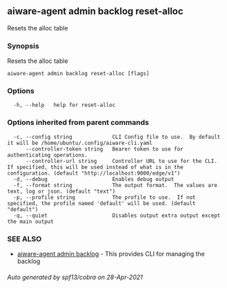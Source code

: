 ## aiware-agent admin backlog reset-alloc

Resets the alloc table

### Synopsis

Resets the alloc table

```
aiware-agent admin backlog reset-alloc [flags]
```

### Options

```
  -h, --help   help for reset-alloc
```

### Options inherited from parent commands

```
  -c, --config string             CLI Config file to use.  By default it will be /home/ubuntu/.config/aiware-cli.yaml
      --controller-token string   Bearer token to use for authenticating operations.
      --controller-url string     Controller URL to use for the CLI.  If specified, this will be used instead of what is in the configuration. (default "http://localhost:9000/edge/v1")
  -d, --debug                     Enables debug output
  -f, --format string             The output format.  The values are text, log or json. (default "text")
  -p, --profile string            The profile to use.  If not specified, the profile named 'default' will be used. (default "default")
  -q, --quiet                     Disables output extra output except the main output
```

### SEE ALSO

* [aiware-agent admin backlog](/cli/aiware-agent_admin_backlog.md)	 - This provides CLI for managing the backlog

###### Auto generated by spf13/cobra on 28-Apr-2021
